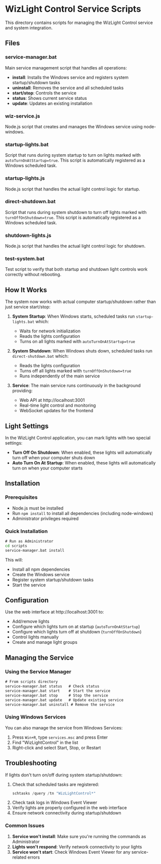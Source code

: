 # WizLight Control Service Scripts

This directory contains scripts for managing the WizLight Control service and system integration.

## Files

### service-manager.bat
Main service management script that handles all operations:
- **install**: Installs the Windows service and registers system startup/shutdown tasks
- **uninstall**: Removes the service and all scheduled tasks
- **start/stop**: Controls the service
- **status**: Shows current service status
- **update**: Updates an existing installation

### wiz-service.js
Node.js script that creates and manages the Windows service using node-windows.

### startup-lights.bat
Script that runs during system startup to turn on lights marked with `autoTurnOnAtStartup=true`.
This script is automatically registered as a Windows scheduled task.

### startup-lights.js
Node.js script that handles the actual light control logic for startup.

### direct-shutdown.bat
Script that runs during system shutdown to turn off lights marked with `turnOffOnShutdown=true`.
This script is automatically registered as a Windows scheduled task.

### shutdown-lights.js
Node.js script that handles the actual light control logic for shutdown.

### test-system.bat
Test script to verify that both startup and shutdown light controls work correctly without rebooting.

## How It Works

The system now works with actual computer startup/shutdown rather than just service start/stop:

1. **System Startup**: When Windows starts, scheduled tasks run `startup-lights.bat` which:
   - Waits for network initialization
   - Reads the lights configuration
   - Turns on all lights marked with `autoTurnOnAtStartup=true`

2. **System Shutdown**: When Windows shuts down, scheduled tasks run `direct-shutdown.bat` which:
   - Reads the lights configuration  
   - Turns off all lights marked with `turnOffOnShutdown=true`
   - Runs independently of the main service

3. **Service**: The main service runs continuously in the background providing:
   - Web API at http://localhost:3001
   - Real-time light control and monitoring
   - WebSocket updates for the frontend

## Light Settings

In the WizLight Control application, you can mark lights with two special settings:

- **Turn Off On Shutdown**: When enabled, these lights will automatically turn off when your computer shuts down
- **Auto Turn On At Startup**: When enabled, these lights will automatically turn on when your computer starts

## Installation

### Prerequisites

- Node.js must be installed
- Run `npm install` to install all dependencies (including node-windows)
- Administrator privileges required

### Quick Installation

```bat
# Run as Administrator
cd scripts
service-manager.bat install
```

This will:
- Install all npm dependencies
- Create the Windows service
- Register system startup/shutdown tasks
- Start the service

## Configuration

Use the web interface at http://localhost:3001 to:
- Add/remove lights
- Configure which lights turn on at startup (`autoTurnOnAtStartup`)
- Configure which lights turn off at shutdown (`turnOffOnShutdown`)
- Control lights manually
- Create and manage light groups

## Managing the Service

### Using the Service Manager

```bat
# From scripts directory
service-manager.bat status   # Check status
service-manager.bat start    # Start the service
service-manager.bat stop     # Stop the service
service-manager.bat update   # Update existing service
service-manager.bat uninstall # Remove the service
```

### Using Windows Services

You can also manage the service from Windows Services:

1. Press `Win+R`, type `services.msc` and press Enter
2. Find "WizLightControl" in the list
3. Right-click and select Start, Stop, or Restart

## Troubleshooting

If lights don't turn on/off during system startup/shutdown:

1. Check that scheduled tasks are registered: 
   ```powershell
   schtasks /query /tn "WizLightControl*"
   ```
2. Check task logs in Windows Event Viewer
3. Verify lights are properly configured in the web interface
4. Ensure network connectivity during startup/shutdown

### Common Issues

1. **Service won't install**: Make sure you're running the commands as Administrator
2. **Lights won't respond**: Verify network connectivity to your lights
3. **Service won't start**: Check Windows Event Viewer for any service-related errors
